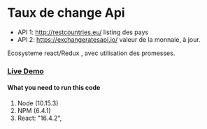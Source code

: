 # Taux de change Api
- API 1: http://restcountries.eu/   listing des pays
- API 2: https://exchangeratesapi.io/  valeur de la monnaie, à jour.

Ecosysteme react/Redux , avec utilisation des promesses.


### [Live Demo](https://tauxdechange.herokuapp.com/ "React/Redux/api ")


#### What you need to run this code
1. Node (10.15.3)
2. NPM (6.4.1)
3. React: "16.4.2",

